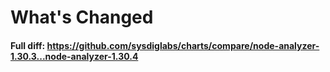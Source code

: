 # What's Changed

#### Full diff: https://github.com/sysdiglabs/charts/compare/node-analyzer-1.30.3...node-analyzer-1.30.4
